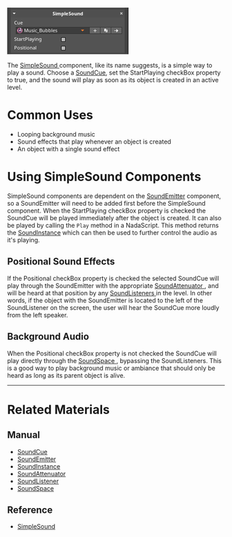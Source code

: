 


![SimpleSound](https://raw.githubusercontent.com/ZilchEngine/ZilchFiles/master/doc_files/47916.png)


The [ SimpleSound ](../../../code_reference/class_reference/simplesound.md) component, like its name suggests, is a simple way to play a sound. Choose a [SoundCue](soundcue.md), set the StartPlaying checkBox property to true, and the sound will play as soon as its object is created in an active level. 

 # Common Uses

- Looping background music 
- Sound effects that play whenever an object is created 
- An object with a single sound effect 

 # Using SimpleSound Components

SimpleSound components are dependent on the [SoundEmitter](soundemitter.md) component, so a SoundEmitter will need to be added first before the SimpleSound component. When the StartPlaying checkBox property is checked the SoundCue will be played immediately after the object is created. It can also be played by calling the `Play` method in a NadaScript. This method returns the [SoundInstance](soundinstance.md) which can then be used to further control the audio as it's playing.

 ## Positional Sound Effects

If the Positional checkBox property is checked the selected SoundCue will play through the SoundEmitter with the appropriate [SoundAttenuator ](soundattenuator.md), and will be heard at that position by any [SoundListeners ](soundlistener.md) in the level. In other words, if the object with the SoundEmitter is located to the left of the SoundListener on the screen, the user will hear the SoundCue more loudly from the left speaker. 

 ## Background Audio

When the Positional checkBox property is not checked the SoundCue will play directly through the [SoundSpace ](soundspace.md), bypassing the SoundListeners. This is a good way to play background music or ambiance that should only be heard as long as its parent object is alive. 

---
 # Related Materials

 ## Manual

- [SoundCue ](soundcue.md)
- [SoundEmitter](soundemitter.md)
- [SoundInstance](soundinstance.md)
- [SoundAttenuator](soundattenuator.md)
- [SoundListener](soundlistener.md)
- [SoundSpace](soundspace.md)

 ## Reference

- [ SimpleSound ](../../../code_reference/class_reference/simplesound.md) 

 
